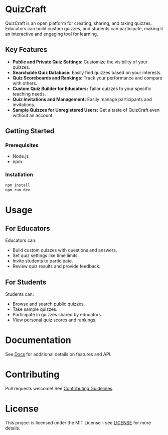 # QuizCraft

QuizCraft is an open platform for creating, sharing, and taking quizzes. Educators can build custom quizzes, and students can participate, making it an interactive and engaging tool for learning.

## Key Features

- **Public and Private Quiz Settings:** Customize the visibility of your quizzes.
- **Searchable Quiz Database:** Easily find quizzes based on your interests.
- **Quiz Scoreboards and Rankings:** Track your performance and compare with others.
- **Custom Quiz Builder for Educators:** Tailor quizzes to your specific teaching needs.
- **Quiz Invitations and Management:** Easily manage participants and invitations.
- **Sample Quizzes for Unregistered Users:** Get a taste of QuizCraft even without an account.

## Getting Started

### Prerequisites

- Node.js
- npm

### Installation

```bash
npm install
npm run dev
```

# Usage

## For Educators

Educators can:

- Build custom quizzes with questions and answers.
- Set quiz settings like time limits.
- Invite students to participate.
- Review quiz results and provide feedback.

## For Students

Students can:

- Browse and search public quizzes.
- Take sample quizzes.
- Participate in quizzes shared by educators.
- View personal quiz scores and rankings.

# Documentation

See [Docs](docs/) for additional details on features and API.

# Contributing

Pull requests welcome! See [Contributing Guidelines](CONTRIBUTING.md).

# License

This project is licensed under the MIT License - see [LICENSE](LICENSE) for more details.
